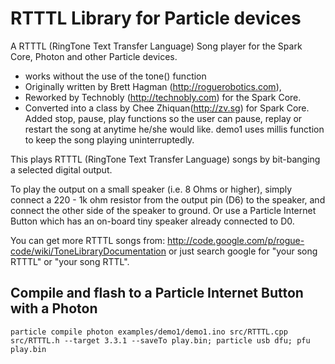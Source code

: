 RTTTL Library for Particle devices
===

A RTTTL (RingTone Text Transfer Language) Song player for the Spark Core, Photon and other Particle devices.

- works without the use of the tone() function
- Originally written by Brett Hagman (http://roguerobotics.com),
- Reworked by Technobly (http://technobly.com) for the Spark Core.
- Converted into a class by Chee Zhiquan(http://zv.sg) for Spark Core. Added stop, pause, play functions so the user can pause, replay or restart the song at anytime he/she would like. demo1 uses millis function to keep the song playing uninterruptedly.

This plays RTTTL (RingTone Text Transfer Language) songs by bit-banging a selected digital output.

To play the output on a small speaker (i.e. 8 Ohms or higher), simply connect a 220 - 1k ohm resistor from the output pin (D6) to the speaker, and connect the other side of the speaker to ground.  Or use a Particle Internet Button which has an on-board tiny speaker already connected to D0.

You can get more RTTTL songs from:
http://code.google.com/p/rogue-code/wiki/ToneLibraryDocumentation or just search google for "your song RTTTL" or "your song RTTL".

## Compile and flash to a Particle Internet Button with a Photon

```
particle compile photon examples/demo1/demo1.ino src/RTTTL.cpp src/RTTTL.h --target 3.3.1 --saveTo play.bin; particle usb dfu; pfu play.bin
```
